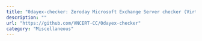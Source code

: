 ```yaml
---
title: "0dayex-checker: Zeroday Microsoft Exchange Server checker (Virtual Patching checker)"
description: ""
url: "https://github.com/VNCERT-CC/0dayex-checker"
category: "Miscellaneous"
---
```

